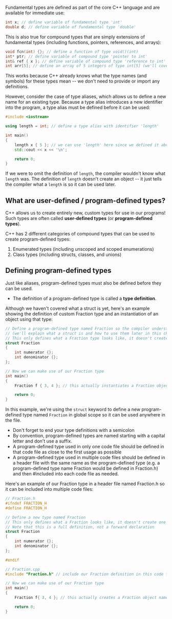 Fundamental types are defined as part of the core C++ language and are available for immediate use:
```cpp
int x; // define variable of fundamental type 'int'
double d; // define variable of fundamental type 'double'
```

This is also true for compound types that are simply extensions of fundamental types (including functions, pointers, references, and arrays):
```cpp
void fcn(int) {}; // define a function of type void()(int)
int* ptr; // define variable of compound type 'pointer to int'
int& ref { x }; // define variable of compound type 'reference to int' (initialized with x)
int arr[5]; // define an array of 5 integers of type int[5] (we'll cover this in a future chapter)
```

This works because C++ already knows what the type names (and symbols) for these types mean -- we don't need to provide or import any definitions.

However, consider the case of type aliases, which allows us to define a new name for an existing type. Because a type alias introduces a new identifier into the program, a type alias must be defined before it can be used:
```cpp
#include <iostream>

using length = int; // define a type alias with identifier 'length'

int main()
{
    length x { 5 }; // we can use 'length' here since we defined it above
    std::cout << x << '\n';

    return 0;
}
```
If we were to omit the definition of `length`, the compiler wouldn't know what `length` was. The definition of `length` doesn't create an object -- it just tells the compiler what a `length` is so it can be used later.

## What are user-defined / program-defined types?

C++ allows us to create entirely new, custom types for use in our programs! Such types are often called **user-defined types** (or **program-defined types**).

C++ has 2 different categories of compound types that can be used to create program-defined types:
1. Enumerated types (including unscoped and scoped enumerations)
2. Class types (including structs, classes, and unions)

## Defining program-defined types

Just like aliases, program-defined types must also be defined before they can be used.
- The definition of a program-defined type is called a **type definition**.

Although we haven't covered what a struct is yet, here's an example showing the definition of custom Fraction type and an instantiation of an object using that type:
```cpp
// Define a program-defined type named Fraction so the compiler understands what a Fraction is
// (we'll explain what a struct is and how to use them later in this chapter)
// This only defines what a Fraction type looks like, it doesn't create one
struct Fraction
{
	int numerator {};
	int denominator {};
};

// Now we can make use of our Fraction type
int main()
{
	Fraction f { 3, 4 }; // this actually instantiates a Fraction object named f

	return 0;
}
```

In this example, we're using the `struct` keyword to define a new program-defined type named `Fraction` in global scope so it can be used anywhere in the file.

- Don't forget to end your type definitions with a semicolon
- By convention, program-defined types are named starting with a capital letter and don't use a suffix.
- A program-defined type used in only one code file should be defined in that code file as close to the first usage as possible
- A program-defined type used in multiple code files should be defined in a header file with the same name as the program-defined type (e.g. a program-defined type name Fraction would be defined in Fraction.h) and then #included into each code file as needed.

Here's an example of our Fraction type in a header file named Fraction.h so it can be included into multiple code files:
```cpp
// Fraction.h
#ifndef FRACTION_H
#define FRACTION_H

// Define a new type named Fraction
// This only defines what a Fraction looks like, it doesn't create one
// Note that this is a full definition, not a forward declaration
struct Fraction
{
	int numerator {};
	int denominator {};
};

#endif
```

```cpp
// Fraction.cpp
#include "Fraction.h" // include our Fraction definition in this code file

// Now we can make use of our Fraction type
int main()
{
	Fraction f{ 3, 4 }; // this actually creates a Fraction object named f

	return 0;
}
```


